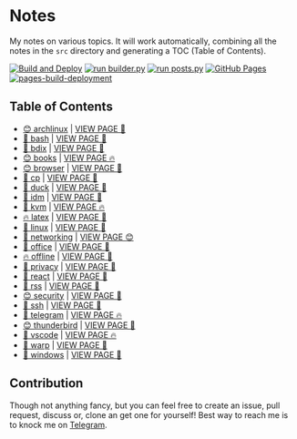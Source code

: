# Notes

My notes on various topics. It will work automatically, combining all the notes in the `src` directory and generating a TOC (Table of Contents).

[![Build and Deploy](https://github.com/SharafatKarim/notes/actions/workflows/action.yml/badge.svg)](https://github.com/SharafatKarim/notes/actions/workflows/action.yml)
[![run builder.py](https://github.com/SharafatKarim/notes/actions/workflows/action.yml/badge.svg)](https://github.com/SharafatKarim/notes/actions/workflows/action.yml)
[![run posts.py](https://github.com/SharafatKarim/notes/actions/workflows/posts.yml/badge.svg)](https://github.com/SharafatKarim/notes/actions/workflows/posts.yml)
[![GitHub Pages](https://github.com/SharafatKarim/notes/actions/workflows/gh-pages.yml/badge.svg)](https://github.com/SharafatKarim/notes/actions/workflows/gh-pages.yml)
[![pages-build-deployment](https://github.com/SharafatKarim/notes/actions/workflows/pages/pages-build-deployment/badge.svg)](https://github.com/SharafatKarim/notes/actions/workflows/pages/pages-build-deployment)


## Table of Contents

- [😊 archlinux](src/archlinux.md) | <a href='https://sharafat.is-a.dev/notes/archlinux' target='_blank'>VIEW PAGE 🎸</a>
- [🌟 bash](src/bash.md) | <a href='https://sharafat.is-a.dev/notes/bash' target='_blank'>VIEW PAGE 👾</a>
- [🎸 bdix](src/bdix.md) | <a href='https://sharafat.is-a.dev/notes/bdix' target='_blank'>VIEW PAGE 🚀</a>
- [😊 books](src/books.md) | <a href='https://sharafat.is-a.dev/notes/books' target='_blank'>VIEW PAGE 🔥</a>
- [😊 browser](src/browser.md) | <a href='https://sharafat.is-a.dev/notes/browser' target='_blank'>VIEW PAGE 🌈</a>
- [🌟 cp](src/cp.md) | <a href='https://sharafat.is-a.dev/notes/cp' target='_blank'>VIEW PAGE 🎸</a>
- [🌈 duck](src/duck.md) | <a href='https://sharafat.is-a.dev/notes/duck' target='_blank'>VIEW PAGE 🍕</a>
- [🎸 idm](src/idm.md) | <a href='https://sharafat.is-a.dev/notes/idm' target='_blank'>VIEW PAGE 🎸</a>
- [🚀 kvm](src/kvm.md) | <a href='https://sharafat.is-a.dev/notes/kvm' target='_blank'>VIEW PAGE 🔥</a>
- [🔥 latex](src/latex.md) | <a href='https://sharafat.is-a.dev/notes/latex' target='_blank'>VIEW PAGE 👾</a>
- [🍕 linux](src/linux.md) | <a href='https://sharafat.is-a.dev/notes/linux' target='_blank'>VIEW PAGE 🎉</a>
- [🌈 networking](src/networking.md) | <a href='https://sharafat.is-a.dev/notes/networking' target='_blank'>VIEW PAGE 😊</a>
- [🎉 office](src/office.md) | <a href='https://sharafat.is-a.dev/notes/office' target='_blank'>VIEW PAGE 🌈</a>
- [🔥 offline](src/offline.md) | <a href='https://sharafat.is-a.dev/notes/offline' target='_blank'>VIEW PAGE 🚀</a>
- [🤖 privacy](src/privacy.md) | <a href='https://sharafat.is-a.dev/notes/privacy' target='_blank'>VIEW PAGE 🚀</a>
- [🌟 react](src/react.md) | <a href='https://sharafat.is-a.dev/notes/react' target='_blank'>VIEW PAGE 👾</a>
- [🤖 rss](src/rss.md) | <a href='https://sharafat.is-a.dev/notes/rss' target='_blank'>VIEW PAGE 🍕</a>
- [😊 security](src/security.md) | <a href='https://sharafat.is-a.dev/notes/security' target='_blank'>VIEW PAGE 🚀</a>
- [🎸 ssh](src/ssh.md) | <a href='https://sharafat.is-a.dev/notes/ssh' target='_blank'>VIEW PAGE 🍕</a>
- [🍕 telegram](src/telegram.md) | <a href='https://sharafat.is-a.dev/notes/telegram' target='_blank'>VIEW PAGE 🔥</a>
- [😊 thunderbird](src/thunderbird.md) | <a href='https://sharafat.is-a.dev/notes/thunderbird' target='_blank'>VIEW PAGE 🤖</a>
- [🎉 vscode](src/vscode.md) | <a href='https://sharafat.is-a.dev/notes/vscode' target='_blank'>VIEW PAGE 🔥</a>
- [🌟 warp](src/warp.md) | <a href='https://sharafat.is-a.dev/notes/warp' target='_blank'>VIEW PAGE 🌟</a>
- [🍕 windows](src/windows.md) | <a href='https://sharafat.is-a.dev/notes/windows' target='_blank'>VIEW PAGE 🌈</a>

## Contribution

Though not anything fancy, but you can feel free to create an issue, pull request, discuss or, clone an get one for yourself!
Best way to reach me is to knock me on [Telegram](https://t.me/SharafatKarim).

